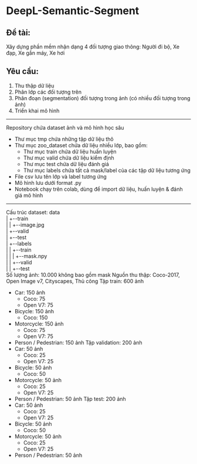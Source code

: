 # DeepL-Semantic-Segment

## Đề tài: 
Xây dựng phần mềm nhận dạng 4 đối tượng giao thông: Người đi bộ, Xe đạp, Xe gắn máy, Xe hơi 
## Yêu cầu:
1. Thu thập dữ liệu
2. Phân lớp các đối tượng trên
3. Phân đoạn (segmentation) đối tượng trong ảnh (có nhiều đối tượng trong ảnh)
4. Triển khai mô hình

***
Repository chứa dataset ảnh và mô hình học sâu
- Thư mục tmp chứa những tập dữ liệu thô
- Thư mục zoo_dataset chứa dữ liệu nhiều lớp, bao gồm:
  - Thư mục train chứa dữ liệu huấn luyện
  - Thư mục valid chứa dữ liệu kiểm định
  - Thư mục test chứa dữ liệu đánh giá
  - Thư mục labels chứa tất cả mask/label của các tập dữ liệu tương ứng 
- File csv lưu tên lớp và label tương ứng
- Mô hình lưu dưới format .py
- Notebook chạy trên colab, dùng để import dữ liệu, huấn luyện & đánh giá mô hình
***
Cấu trúc dataset:
data<br>
|    +--train<br>
|    |    +--image.jpg<br>
|    +--valid<br>
|    +--test<br>
|    +--labels<br>
|    |    +--train<br>
|    |    |    +--mask.npy<br>
|    |    +--valid<br>
|    |    +--test<br>
Số lượng ảnh: 10.000 không bao gồm mask
Nguồn thu thập: Coco-2017, Open Image v7, Cityscapes, Thủ công
Tập train: 600 ảnh
  - Car: 150 ảnh
    - Coco: 75
    - Open V7: 75
  - Bicycle: 150 ảnh
    - Coco: 150
  - Motorcycle: 150 ảnh
    - Coco: 75
    - Open V7: 75
  - Person / Pedestrian: 150 ảnh
Tập validation: 200 ảnh
  - Car: 50 ảnh
    - Coco: 25
    - Open V7: 25
  - Bicycle: 50 ảnh
    - Coco: 50
  - Motorcycle: 50 ảnh
    - Coco: 25
    - Open V7: 25
  - Person / Pedestrian: 50 ảnh
Tập test: 200 ảnh
  - Car: 50 ảnh
    - Coco: 25
    - Open V7: 25
  - Bicycle: 50 ảnh
    - Coco: 50
  - Motorcycle: 50 ảnh
    - Coco: 25
    - Open V7: 25
  - Person / Pedestrian: 50 ảnh

